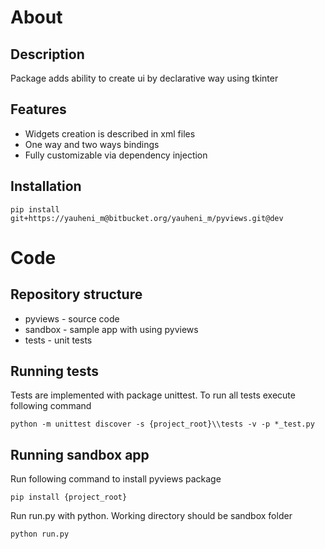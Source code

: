 # About
## Description
Package adds ability to create ui by declarative way using tkinter

## Features
* Widgets creation is described in xml files
* One way and two ways bindings
* Fully customizable via dependency injection

## Installation
`pip install git+https://yauheni_m@bitbucket.org/yauheni_m/pyviews.git@dev`

# Code
## Repository structure
* pyviews - source code
* sandbox - sample app with using pyviews
* tests - unit tests

## Running tests
Tests are implemented with package unittest.
To run all tests execute following command

`python -m unittest discover -s {project_root}\\tests -v -p *_test.py`

## Running sandbox app
Run following command to install pyviews package

`pip install {project_root}`

Run run.py with python. Working directory should be sandbox folder

`python run.py`